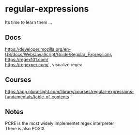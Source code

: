 # regular-expressions
Its time to learn them ...

## Docs

https://developer.mozilla.org/en-US/docs/Web/JavaScript/Guide/Regular_Expressions  
https://regex101.com/  
https://regexper.com/ , visualize regex

## Courses

https://app.pluralsight.com/library/courses/regular-expressions-fundamentals/table-of-contents

## Notes

PCRE is the most widely implementet regex interpreter  
There is also POSIX
